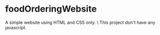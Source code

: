 # foodOrderingWebsite      
A simple website using HTML and CSS only. \ 
This project don't have any javascript.
